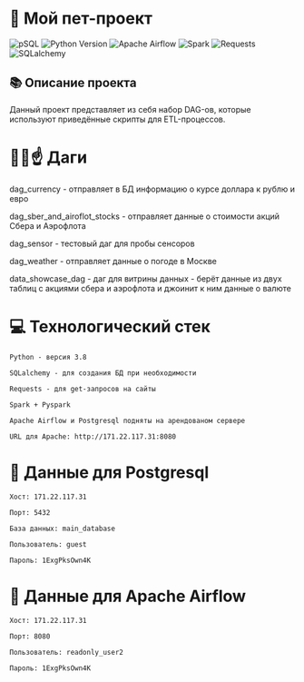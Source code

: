 # 🚀 Мой пет-проект
![pSQL](https://img.shields.io/badge/psql-16.8-blue)
![Python Version](https://img.shields.io/badge/python-3.8-green)
![Apache Airflow](https://img.shields.io/badge/apache_airflow-2.9.3-orange)
![Spark](https://img.shields.io/badge/spark-3.5.5-yellow)
![Requests](https://img.shields.io/badge/requests-2.32.3-toxic)
![SQLalchemy](https://img.shields.io/badge/sql_alchemy-1.4.54-brown)
## 📚 Описание проекта

Данный проект представляет из себя набор DAG-ов, которые используют приведённые скрипты для ETL-процессов.

# 👳‍♂️☝️ Даги

dag_currency - отправляет в БД информацию о курсе доллара к рублю и евро

dag_sber_and_airoflot_stocks - отправляет данные о стоимости акций Сбера и Аэрофлота 

dag_sensor - тестовый даг для пробы сенсоров

dag_weather - отправляет данные о погоде в Москве 

data_showcase_dag - даг для витрины данных - берёт данные из двух таблиц с акциями сбера и аэрофлота и джоинит к ним данные о валюте


# 💻 Технологический стек
```
Python - версия 3.8
```
```
SQLalchemy - для создания БД при необходимости
```
```
Requests - для get-запросов на сайты
```
```
Spark + Pyspark
```
```
Apache Airflow и Postgresql подняты на арендованом сервере
```
```
URL для Apache: http://171.22.117.31:8080
```
# 👀 Данные для Postgresql
```
Хост: 171.22.117.31
```
```
Порт: 5432
```
```
База данных: main_database
```
```
Пользователь: guest
```
```
Пароль: 1ExgPksOwn4K
```

# 🤠 Данные для Apache Airflow
```
Хост: 171.22.117.31
```
```
Порт: 8080
```
```
Пользователь: readonly_user2
```
```
Пароль: 1ExgPksOwn4K
```

